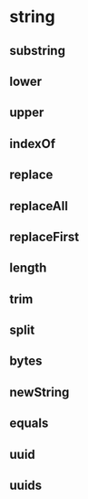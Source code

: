 # string

## substring

## lower

## upper

## indexOf

## replace

## replaceAll

## replaceFirst

## length

## trim

## split

## bytes

## newString

## equals

## uuid

## uuids